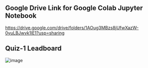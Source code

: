 ## Google Drive Link for Google Colab Jupyter Notebook

https://drive.google.com/drive/folders/1AOug3MBzs8jUfwXazW-0yuLBJwvk1lE1?usp=sharing


## Quiz-1 Leadboard

![image](https://github.com/user-attachments/assets/da347dc6-be25-45a1-aebf-719d908ed360)


